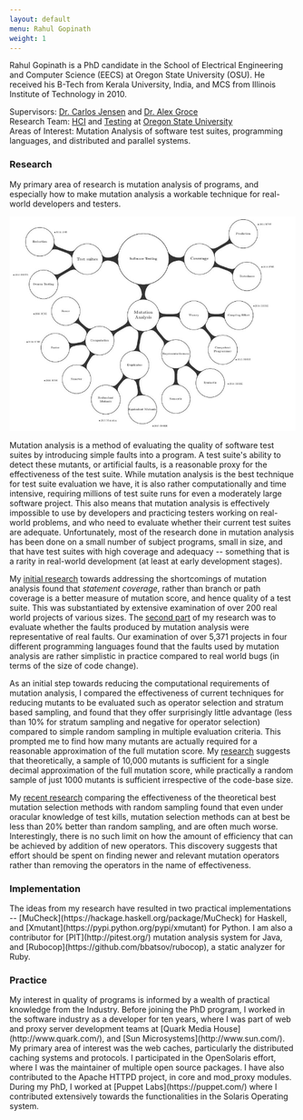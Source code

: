 ```yaml
---
layout: default
menu: Rahul Gopinath
weight: 1
---
```

Rahul Gopinath is a PhD candidate in the School of Electrical Engineering and Computer Science (EECS) at Oregon State University (OSU). He received his B-Tech  from Kerala University, India, and  MCS from Illinois Institute of Technology in 2010.

Supervisors: [Dr. Carlos Jensen](http://eecs.oregonstate.edu/people/jensen-carlos) and [Dr. Alex Groce](http://eecs.oregonstate.edu/people/groce-alex)<br/>
Research Team: [HCI](http://research.engr.oregonstate.edu/hci/) and [Testing](http://web.engr.oregonstate.edu/~alex/testing/) at [Oregon State University](http://oregonstate.edu/)<br/>
Areas of Interest: Mutation Analysis of software test suites, programming languages, and distributed and parallel systems.<br/>

<h3>Research</h3>
My primary area of research is mutation analysis of programs, and especially how to make mutation analysis a workable technique for real-world developers and testers.

![My Research](/resources/mindmap.jpg)

Mutation analysis is a method of evaluating the quality of software test suites by introducing simple faults into a program. A test suite's ability to detect these mutants, or artificial faults, is a reasonable proxy for the effectiveness of the test suite. While mutation analysis is the best technique for test suite evaluation we have, it is also rather computationally and time intensive, requiring millions of test suite runs for even a moderately large software project.  This also means that mutation analysis is effectively impossible to use by developers and practicing testers working on real-world problems, and who need to evaluate whether their current test suites are adequate. Unfortunately, most of the research done in mutation analysis has been done on a small number of subject programs, small in size, and that have test suites with high coverage and adequacy -- something that is a rarity in real-world development (at least at early development stages).

My [initial research](/publications/#gopinath2014code) towards addressing the shortcomings of mutation analysis found that <em>statement coverage</em>, rather than branch or path coverage is a better measure of mutation score, and hence quality of a test suite. This was substantiated by extensive examination of over 200 real world projects of various sizes. The [second part](/publications/#gopinath2014mutations) of my research was to evaluate whether the faults produced by mutation analysis were representative of real faults. Our examination of over 5,371 projects in four different programming languages found that the faults used by mutation analysis are rather simplistic in practice compared to real world bugs (in terms of the size of code change).

As an initial step towards reducing the computational requirements of mutation analysis, I compared the effectiveness of current techniques for reducing mutants to be evaluated such as operator selection and stratum based sampling, and found that they offer surprisingly little advantage (less than 10% for stratum sampling and negative for operator selection) compared to simple random sampling in multiple evaluation criteria. This prompted me to find how many mutants are actually required for a reasonable approximation of the full mutation score. My [research](/publications/#gopinath2015how) suggests that theoretically, a sample of 10,000 mutants is sufficient for a single decimal approximation of the full mutation score, while practically a random sample of just 1000 mutants is sufficient irrespective of the code-base size.

My [recent research](/publications/#gopinath2016on) comparing the effectiveness of the theoretical best mutation
selection methods with random sampling found that even under oracular
knowledge of test kills, mutation selection methods can at best be less than
20% better than random sampling, and are often much worse. Interestingly, there
is no such limit on how the amount of efficiency that can be achieved by
addition of new operators. This discovery suggests that effort should be spent
on finding newer and relevant mutation operators rather than removing the
operators in the name of effectiveness.


<h3>Implementation</h3>
The ideas from my research have resulted in two practical implementations -- [MuCheck](https://hackage.haskell.org/package/MuCheck) for Haskell, and [Xmutant](https://pypi.python.org/pypi/xmutant) for Python. I am also a contributor for [PIT](http://pitest.org/) mutation analysis system for Java, and [Rubocop](https://github.com/bbatsov/rubocop), a static analyzer for Ruby.

<h3>Practice</h3>
My interest in quality of programs is informed by a wealth of practical knowledge from the Industry. Before joining the PhD program, I worked in the software industry as a developer for ten years, where I was part of web and proxy server development teams at [Quark Media House](http://www.quark.com/), and [Sun Microsystems](http://www.sun.com/). My primary area of interest was the web caches,  particularly the distributed caching systems and protocols. I participated in the OpenSolaris effort, where I was the maintainer of multiple open source packages. I have also contributed to the Apache HTTPD project, in core and mod_proxy modules. During my PhD, I worked at [Puppet Labs](https://puppet.com/) where I contributed extensively towards the functionalities in the Solaris Operating system.


<script>
  (function(i,s,o,g,r,a,m){i['GoogleAnalyticsObject']=r;i[r]=i[r]||function(){
  (i[r].q=i[r].q||[]).push(arguments)},i[r].l=1*new Date();a=s.createElement(o),
  m=s.getElementsByTagName(o)[0];a.async=1;a.src=g;m.parentNode.insertBefore(a,m)
  })(window,document,'script','//www.google-analytics.com/analytics.js','ga');

  ga('create', 'UA-74302125-1', 'auto');
  ga('send', 'pageview');

</script>
